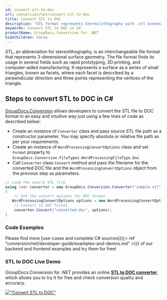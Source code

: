 ```yaml
---
id: convert-stl-to-doc
url: conversion/net/convert-stl-to-doc
title: Convert STL to DOC
description: "STL format represents Stereolithography with .stl extension. Learn how to convert STL to DOC file programmatically in C# language using GroupDocs.Conversion for .NET library."
keywords: Convert STL to DOC in C#
productName: GroupDocs.Conversion for .NET
hideChildren: False
---
```


STL, an abbreviation for stereolithography, is an interchangeable file format that represents 3-dimensional surface geometry. The file format finds its usage in several fields such as rapid prototyping, 3D printing, and computer-aided manufacturing. It represents a surface as a series of small triangles, known as facets, where each facet is described by a perpendicular direction and three points representing the vertices of the triangle.

## Steps to convert STL to DOC in C#

[GroupDocs.Conversion](https://products.groupdocs.com/conversion/net) allows developers to convert the STL file to DOC format in an easy and intuitive way just using a few lines of code as described below:

* Create an instance of `Converter` class and pass source STL file path as a constructor parameter. You may specify absolute or relative file path as per your requirements. 
* Create an instance of `WordProcessingConvertOptions` class and set `Format` property to `GroupDocs.Conversion.FileTypes.WordProcessingFileType.Doc`
* Call `Converter` class `Convert` method and pass the filename for the converted DOC file and the `WordProcessingConvertOptions` object from the previous step as parameters.

```csharp
// Load the source STL file
using (var converter = new GroupDocs.Conversion.Converter("sample.stl"))
{
    // Set the convert options for DOC format
   WordProcessingConvertOptions options = new WordProcessingConvertOptions { Format = GroupDocs.Conversion.FileTypes.WordProcessingFileType.Doc };
    // Convert to DOC format
    converter.Convert("converted.doc", options);
}
```

### Code Examples

Please find more [use-cases and complete C# sources]({{< ref "conversion/net/developer-guide/examples-and-demos.md" >}}) of our backend and frontend examples and try them for free!

### STL to DOC Live Demo

GroupDocs.Conversion for .NET provides an online [**STL to DOC converter**](https://products.groupdocs.app/conversion/stl-to-doc), which allows you to try it for free and check conversion quality and accuracy.

[!["Convert STL to DOC"](conversion/net/images/convert-to-doc/convert-stl-to-doc.png)](https://products.groupdocs.app/conversion/stl-to-doc)
